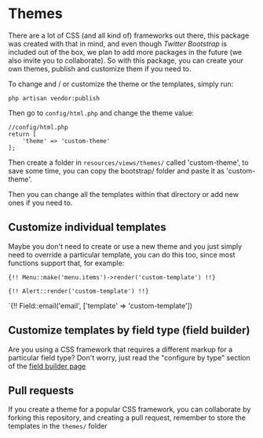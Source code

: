 # Themes

There are a lot of CSS (and all kind of) frameworks out there, this package was created with that in mind, and even though *Twitter Bootstrap* is included out of the box, we plan to add more packages in the future (we also invite you to collaborate). So with this package, you can create your own themes, publish and customize them if you need to.

To change and / or customize the theme or the templates, simply run: 

`php artisan vendor:publish`

Then go to `config/html.php` and change the theme value:

```
//config/html.php
return [
    'theme' => 'custom-theme'
];
```

Then create a folder in `resources/views/themes/` called 'custom-theme', to save some time, you can copy the bootstrap/ folder and paste it as 'custom-theme'.

Then you can change all the templates within that directory or add new ones if you need to.

## Customize individual templates

Maybe you don't need to create or use a new theme and you just simply need to override a particular template, you can do this too, since most functions support that, for example:

`{!! Menu::make('menu.items')->render('custom-template') !!}`

`{!! Alert::render('custom-template') !!}`

`{!! Field::email('email', ['template' => 'custom-template'])

## Customize templates by field type (field builder)

Are you using a CSS framework that requires a different markup for a particular field type? Don't worry, just read the "configure by type" section of the [ field builder page](field-builder.md)

## Pull requests

If you create a theme for a popular CSS framework, you can collaborate by forking this repository, and creating a pull request, remember to store the templates in the `themes/` folder